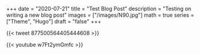 +++
date = "2020-07-21"
title = "Test Blog Post"
description = "Testing on writing a new blog post"
images = ["/images/N90.jpg"]
math = true
series = ["Theme", "Hugo"]
draft = "false"
+++

{{< tweet 877500564405444608 >}}

{{< youtube w7Ft2ymGmfc >}}
